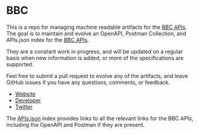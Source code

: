 # BBCThis is a repo for managing machine readable artifacts for the [BBC APIs](http://www.bbc.com/). The goal is to maintain and evolve an OpenAPI, Postman Collection, and APIs.json index for the [BBC APIs](http://www.bbc.com/).They are a constant work in progress, and will be updated on a regular basis when new information is added, or more of the specifications are supported.Feel free to submit a pull request to evolve any of the artifacts, and leave GitHub issues if you have any questions, comments, or feedback.- [Website](http://www.bbc.com/)- [Developer](http://www.bbc.com/)- [Twitter](https://twitter.com/BBCNews)The [APIs.json](https://github.com/api-evangelist/bbc/blob/master/apis.json) index provides links to all the relevant links for the BBC APIs, including the OpenAPI and Postman if they are present.
